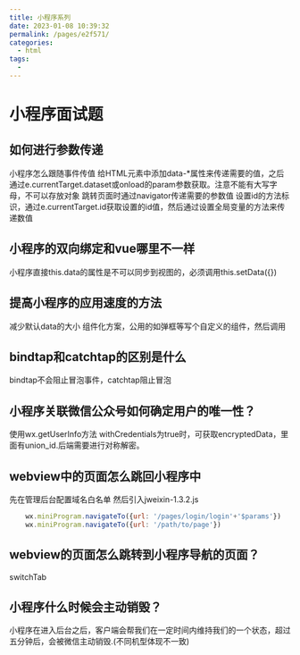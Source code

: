 ```yaml
---
title: 小程序系列
date: 2023-01-08 10:39:32
permalink: /pages/e2f571/
categories:
  - html
tags:
  - 
---
```

# 小程序面试题
## 如何进行参数传递
小程序怎么跟随事件传值
给HTML元素中添加data-*属性来传递需要的值，之后通过e.currentTarget.dataset或onload的param参数获取。注意不能有大写字母，不可以存放对象
跳转页面时通过navigator传递需要的参数值
设置id的方法标识，通过e.currentTarget.id获取设置的id值，然后通过设置全局变量的方法来传递数值

## 小程序的双向绑定和vue哪里不一样
小程序直接this.data的属性是不可以同步到视图的，必须调用this.setData({})
## 提高小程序的应用速度的方法
减少默认data的大小
组件化方案，公用的如弹框等写个自定义的组件，然后调用

## bindtap和catchtap的区别是什么
bindtap不会阻止冒泡事件，catchtap阻止冒泡

## 小程序关联微信公众号如何确定用户的唯一性？
使用wx.getUserInfo方法 withCredentials为true时，可获取encryptedData，里面有union_id.后端需要进行对称解密。

## webview中的页面怎么跳回小程序中

先在管理后台配置域名白名单
然后引入jweixin-1.3.2.js
```js
	wx.miniProgram.navigateTo({url: '/pages/login/login'+'$params'})
	wx.miniProgram.navigateTo({url: '/path/to/page'})
```

## webview的页面怎么跳转到小程序导航的页面？
switchTab

## 小程序什么时候会主动销毁？
小程序在进入后台之后，客户端会帮我们在一定时间内维持我们的一个状态，超过五分钟后，会被微信主动销毁.(不同机型体现不一致)